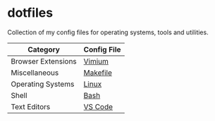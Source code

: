 # dotfiles

Collection of my config files for operating systems, tools and utilities.

| Category           | Config File                                           |
| ------------------ | ----------------------------------------------------- |
| Browser Extensions | [Vimium](./browser-extensions/vimium-options.json)    |
| Miscellaneous      | [Makefile](./miscellaneous/Makefile-project-template) |
| Operating Systems  | [Linux](./operating-systems/linux/)                   |
| Shell              | [Bash](./shell/README.md)                             |
| Text Editors       | [VS Code](./text-editors/vscode/README.md)            |
